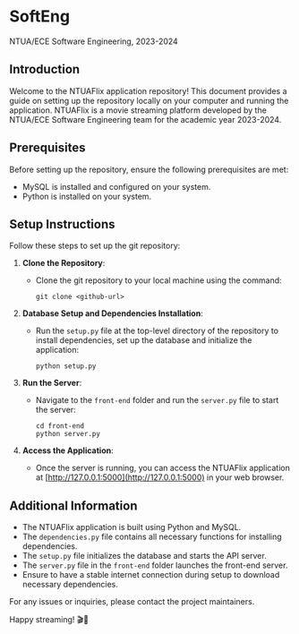# SoftEng

NTUA/ECE Software Engineering, 2023-2024

## Introduction

Welcome to the NTUAFlix application repository! This document provides a guide on setting up the repository locally on your computer and running the application. NTUAFlix is a movie streaming platform developed by the NTUA/ECE Software Engineering team for the academic year 2023-2024.

## Prerequisites

Before setting up the repository, ensure the following prerequisites are met:
- MySQL is installed and configured on your system.
- Python is installed on your system.

## Setup Instructions

Follow these steps to set up the git repository:

1. **Clone the Repository**: 
   - Clone the git repository to your local machine using the command:
     ```
     git clone <github-url>
     ```
     
2. **Database Setup and Dependencies Installation**:
   - Run the `setup.py` file at the top-level directory of the repository to install dependencies, set up the database and initialize the application:
     ```
     python setup.py
     ```

3. **Run the Server**:
   - Navigate to the `front-end` folder and run the `server.py` file to start the server:
     ```
     cd front-end
     python server.py
     ```

4. **Access the Application**:
   - Once the server is running, you can access the NTUAFlix application at [http://127.0.0.1:5000](http://127.0.0.1:5000) in your web browser.

## Additional Information

- The NTUAFlix application is built using Python and MySQL.
- The `dependencies.py` file contains all necessary functions for installing dependencies.
- The `setup.py` file initializes the database and starts the API server.
- The `server.py` file in the `front-end` folder launches the front-end server.
- Ensure to have a stable internet connection during setup to download necessary dependencies.
  
For any issues or inquiries, please contact the project maintainers. 

Happy streaming! 🎬🍿

